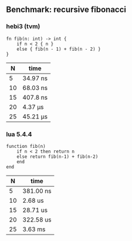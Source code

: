 ## Benchmark: recursive fibonacci

### hebi3 (tvm)
```
fn fib(n: int) -> int {
    if n < 2 { n }
    else { fib(n - 1) + fib(n - 2) }
}
```

| N  | time     |
| -- | -------- |
| 5  | 34.97 ns |
| 10 | 68.03 ns |
| 15 | 407.8 ns |
| 20 | 4.37 µs  |
| 25 | 45.21 µs |

### lua 5.4.4
```
function fib(n)
    if n < 2 then return n
    else return fib(n-1) + fib(n-2)
    end
end
```

| N  | time      |
| -- | --------- |
| 5  | 381.00 ns |
| 10 | 2.68 us   |
| 15 | 28.71 us  |
| 20 | 322.58 us |
| 25 | 3.63 ms   |

